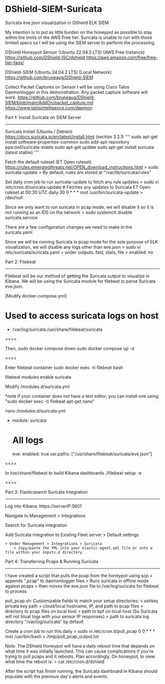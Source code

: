 # DShield-SIEM-Suricata
Suricata eve.json visualization in DShield ELK SIEM

My intention is to put as little burden on the honeypot as possible to stay within the limits of the AWS Free tier. Suricata is unable to run with those limited specs so I will be using the SIEM server to perform the processing.

DShield Honeypot Sensor (Ubuntu 22.04.5 LTS) (AWS Free Instance)
https://github.com/DShield-ISC/dshield
https://aws.amazon.com/free/free-tier-faqs/

DShield-SIEM (Ubuntu 24.04.2 LTS) (Local Network)
https://github.com/bruneaug/DShield-SIEM

Collect Packet Captures on Sensor
I will be using Cisco Talos Daemonlogger in this demonstration. Any packet capture software will work.
https://github.com/bruneaug/DShield-SIEM/blob/main/AddOn/packet_capture.md
https://www.talosintelligence.com/daemon


Part 1: Install Suricata on SIEM Server
____________________________________________________________

Suricata Install (Ubuntu / Debian)
https://docs.suricata.io/en/latest/install.html (section 3.2.1)
''''
sudo apt-get install software-properties-common
sudo add-apt-repository ppa:oisf/suricata-stable
sudo apt-get update
sudo apt-get install suricata (latest stable)
''''

Fetch the default ruleset (ET Open ruleset)
https://rules.emergingthreats.net/OPEN_download_instructions.html
	> sudo suricata-update 
		> By default, rules are stored at "/var/lib/suricata/rules"

Set daily cron job to run suricata-update to fetch any rule updates
	> sudo vi /etc/cron.d/suricata-update
	# Fetches any updates to Suricata ET Open ruleset at 00:30 UTC daily
	30 0 * * * root /usr/bin/suricata-update > /dev/null

Since we only want to run suricata in pcap mode, we will disable it so it is not running as an IDS on the network
	> sudo systemctl disable suricata.service


There are a few configuration changes we need to make in the suricata.yaml

Since we will be running Suricata in pcap mode for the sole purpose of ELK visualization, we will disable any logs other than eve.json
	> sudo vi /etc/suricata/suricata.yaml
		> under outputs: fast, stats, file
			> enabled: no


Part 2: Filebeat 
________________________________________________________________

Filebeat will be our method of getting the Suricata output to visualize in Kibana. We will be using the Suricata module for filebeat to parse Suricata eve.json.


[Modify docker-compose.yml]
<Under volumes>
# Used to access suricata logs on host
- /var/log/suricata:/usr/share/filebeat/suricata

<<<Test this part to see if needed>>>

Then, 
sudo docker compose down 
sudo docker compose up -d

<<<End Test>>>

Enter filebeat container
sudo docker exec -ti filebeat bash

filebeat modules enable suricata
<include snip of success message>

Modify /modules.d/suricata.yml

*note If your container does not have a text editor, you can install one using "sudo docker exec -ti filebeat apt-get nano"

nano /modules.d/suricata.yml

- module: suricata
  # All logs
  eve:
    enabled: true
    var.paths: ["/usr/share/filebeat/suricata/eve.json"]

<<<Test this to see if needed>>>

In /usr/share/filebeat to build Kibana dashboards
./filebeat setup -e

<<<End Test>>>


Part 3: Elasticsearch Suricata Integration
___________________________________________________________

Log into Kibana: https://serverIP:5601

Navigate to Management > Integrations

Search for Suricata integration 

Add Suricata integration to Existing Fleet server
	> Default settings

	> Under Management > Integrations > Suricata
		> Copy/paste the YML into your elastic-agent.yml file or into a file within your inputs.d directory


Part 4: Transferring Pcaps & Running Suricata
__________________________________________________________

I have created a script that pulls the pcap from the honeypot using scp > appends ".pcap" to daemonlogger files > Runs suricata in offline mode against pcaps > then moves the eve.json file to /var/log/suricata for filebeat to process

pull_pcap.sh:
	Customizable fields to match your setup directories:
	> sshkey private key path
	> cloud/local hostname, IP, and path to pcap files
	> directory to pcap files on local host
	> path to bpf on local host (So Suricata will not bloat logs with your sensor IP responses)
	> path to suricata log directory "/var/log/suricata" by default

Create a cron job to run this daily 
	> sudo vi /etc/cron.d/pull_pcap
	0 0 * * * root /usr/bin/bash <path to pull_pcap.sh> > /tmp/pull_pcap_output.txt

Note: The DShield Honeypot will have a daily reboot time that depends on what time it was initially launched. This can cause complications if you're trying to pull pcaps and it reboots. Plan accordingly.
	On honeypot, to view what time the reboot is:
	> cat /etc/cron.d/dshield
	
After the script has finish running, the Suricata dashboard in Kibana should populate with the previous day's alerts and events.
